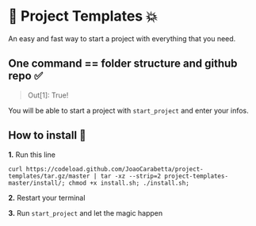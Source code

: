 # 🚀 Project Templates 💥

An easy and fast way to start a project with everything that you need.

## One command == folder structure and github repo ✅
> Out[1]: True!

You will be able to start a project with `start_project` and enter your infos.

## How to install 🧐

**1.** Run this line

`curl https://codeload.github.com/JoaoCarabetta/project-templates/tar.gz/master | tar -xz --strip=2 project-templates-master/install/; chmod +x install.sh; ./install.sh;`

**2.** Restart your terminal

**3.** Run `start_project` and let the magic happen

